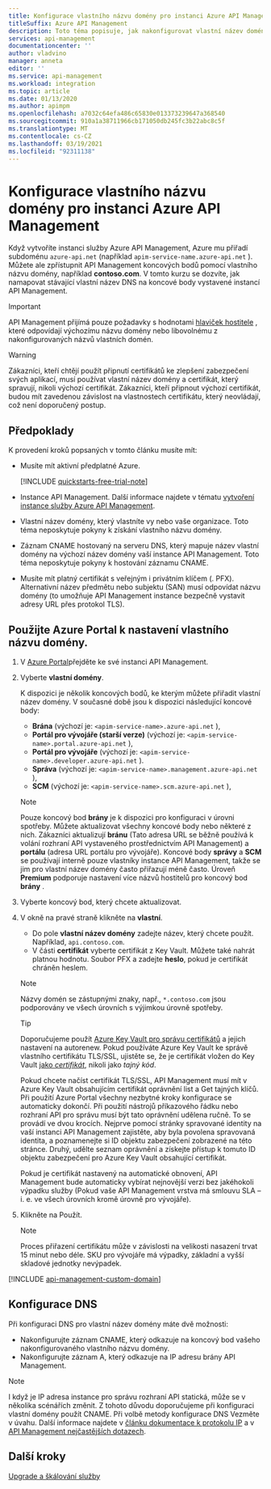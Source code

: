 ```yaml
---
title: Konfigurace vlastního názvu domény pro instanci Azure API Management
titleSuffix: Azure API Management
description: Toto téma popisuje, jak nakonfigurovat vlastní název domény pro instanci Azure API Management.
services: api-management
documentationcenter: ''
author: vladvino
manager: anneta
editor: ''
ms.service: api-management
ms.workload: integration
ms.topic: article
ms.date: 01/13/2020
ms.author: apimpm
ms.openlocfilehash: a7032c64efa486c65830e013373239647a368540
ms.sourcegitcommit: 910a1a38711966cb171050db245fc3b22abc8c5f
ms.translationtype: MT
ms.contentlocale: cs-CZ
ms.lasthandoff: 03/19/2021
ms.locfileid: "92311138"
---
```

# <a name="configure-a-custom-domain-name-for-your-azure-api-management-instance"></a>Konfigurace vlastního názvu domény pro instanci Azure API Management

Když vytvoříte instanci služby Azure API Management, Azure mu přiřadí subdoménu `azure-api.net` (například `apim-service-name.azure-api.net` ). Můžete ale zpřístupnit API Management koncových bodů pomocí vlastního názvu domény, například **contoso.com**. V tomto kurzu se dozvíte, jak namapovat stávající vlastní název DNS na koncové body vystavené instancí API Management.

> [!IMPORTANT]
> API Management přijímá pouze požadavky s hodnotami [hlaviček hostitele](https://tools.ietf.org/html/rfc2616#section-14.23) , které odpovídají výchozímu názvu domény nebo libovolnému z nakonfigurovaných názvů vlastních domén.

> [!WARNING]
> Zákazníci, kteří chtějí použít připnutí certifikátů ke zlepšení zabezpečení svých aplikací, musí používat vlastní název domény a certifikát, který spravují, nikoli výchozí certifikát. Zákazníci, kteří připnout výchozí certifikát, budou mít zavedenou závislost na vlastnostech certifikátu, který neovládají, což není doporučený postup.

## <a name="prerequisites"></a>Předpoklady

K provedení kroků popsaných v tomto článku musíte mít:

-   Musíte mít aktivní předplatné Azure.

    [!INCLUDE [quickstarts-free-trial-note](../../includes/quickstarts-free-trial-note.md)]

-   Instance API Management. Další informace najdete v tématu [vytvoření instance služby Azure API Management](get-started-create-service-instance.md).
-   Vlastní název domény, který vlastníte vy nebo vaše organizace. Toto téma neposkytuje pokyny k získání vlastního názvu domény.
-   Záznam CNAME hostovaný na serveru DNS, který mapuje název vlastní domény na výchozí název domény vaší instance API Management. Toto téma neposkytuje pokyny k hostování záznamu CNAME.
-   Musíte mít platný certifikát s veřejným i privátním klíčem (. PFX). Alternativní název předmětu nebo subjektu (SAN) musí odpovídat názvu domény (to umožňuje API Management instance bezpečně vystavit adresy URL přes protokol TLS).

## <a name="use-the-azure-portal-to-set-a-custom-domain-name"></a>Použijte Azure Portal k nastavení vlastního názvu domény.

1. V [Azure Portal](https://portal.azure.com/)přejděte ke své instanci API Management.
1. Vyberte **vlastní domény**.

    K dispozici je několik koncových bodů, ke kterým můžete přiřadit vlastní název domény. V současné době jsou k dispozici následující koncové body:

    - **Brána** (výchozí je: `<apim-service-name>.azure-api.net` ),
    - **Portál pro vývojáře (starší verze)** (výchozí je: `<apim-service-name>.portal.azure-api.net` ),
    - **Portál pro vývojáře** (výchozí je: `<apim-service-name>.developer.azure-api.net` ).
    - **Správa** (výchozí je: `<apim-service-name>.management.azure-api.net` ),
    - **SCM** (výchozí je: `<apim-service-name>.scm.azure-api.net` ),

    > [!NOTE]
    > Pouze koncový bod **brány** je k dispozici pro konfiguraci v úrovni spotřeby.
    > Můžete aktualizovat všechny koncové body nebo některé z nich. Zákazníci aktualizují **bránu** (Tato adresa URL se běžně používá k volání rozhraní API vystaveného prostřednictvím API Management) a **portálu** (adresa URL portálu pro vývojáře).
    > Koncové body **správy** a **SCM** se používají interně pouze vlastníky instance API Management, takže se jim pro vlastní název domény často přiřazují méně často.
    > Úroveň **Premium** podporuje nastavení více názvů hostitelů pro koncový bod **brány** .

1. Vyberte koncový bod, který chcete aktualizovat.
1. V okně na pravé straně klikněte na **vlastní**.

    - Do pole **vlastní název domény** zadejte název, který chcete použít. Například, `api.contoso.com`.
    - V části **certifikát** vyberte certifikát z Key Vault. Můžete také nahrát platnou hodnotu. Soubor PFX a zadejte **heslo**, pokud je certifikát chráněn heslem.

    > [!NOTE]
    > Názvy domén se zástupnými znaky, např., `*.contoso.com` jsou podporovány ve všech úrovních s výjimkou úrovně spotřeby.

    > [!TIP]
    > Doporučujeme použít [Azure Key Vault pro správu certifikátů](../key-vault/certificates/about-certificates.md) a jejich nastavení na autorenew.
    > Pokud používáte Azure Key Vault ke správě vlastního certifikátu TLS/SSL, ujistěte se, že je certifikát vložen do Key Vault [jako _certifikát_](/rest/api/keyvault/createcertificate/createcertificate), nikoli jako _tajný kód_.
    >
    > Pokud chcete načíst certifikát TLS/SSL, API Management musí mít v Azure Key Vault obsahujícím certifikát oprávnění list a Get tajných klíčů. Při použití Azure Portal všechny nezbytné kroky konfigurace se automaticky dokončí. Při použití nástrojů příkazového řádku nebo rozhraní API pro správu musí být tato oprávnění udělena ručně. To se provádí ve dvou krocích. Nejprve pomocí stránky spravované identity na vaší instanci API Management zajistěte, aby byla povolena spravovaná identita, a poznamenejte si ID objektu zabezpečení zobrazené na této stránce. Druhý, udělte seznam oprávnění a získejte přístup k tomuto ID objektu zabezpečení pro Azure Key Vault obsahující certifikát.
    >
    > Pokud je certifikát nastavený na automatické obnovení, API Management bude automaticky vybírat nejnovější verzi bez jakéhokoli výpadku služby (Pokud vaše API Management vrstva má smlouvu SLA – i. e. ve všech úrovních kromě úrovně pro vývojáře).

1. Klikněte na Použít.

    > [!NOTE]
    > Proces přiřazení certifikátu může v závislosti na velikosti nasazení trvat 15 minut nebo déle. SKU pro vývojáře má výpadky, základní a vyšší skladové jednotky nevýpadek.

[!INCLUDE [api-management-custom-domain](../../includes/api-management-custom-domain.md)]

## <a name="dns-configuration"></a>Konfigurace DNS

Při konfiguraci DNS pro vlastní název domény máte dvě možnosti:

-   Nakonfigurujte záznam CNAME, který odkazuje na koncový bod vašeho nakonfigurovaného vlastního názvu domény.
-   Nakonfigurujte záznam A, který odkazuje na IP adresu brány API Management.

> [!NOTE]
> I když je IP adresa instance pro správu rozhraní API statická, může se v několika scénářích změnit. Z tohoto důvodu doporučujeme při konfiguraci vlastní domény použít CNAME. Při volbě metody konfigurace DNS Vezměte v úvahu. Další informace najdete v [článku dokumentace k protokolu IP](api-management-howto-ip-addresses.md#changes-to-the-ip-addresses) a v [API Management nejčastějších dotazech](api-management-faq.md#how-can-i-secure-the-connection-between-the-api-management-gateway-and-my-back-end-services).

## <a name="next-steps"></a>Další kroky

[Upgrade a škálování služby](upgrade-and-scale.md)
